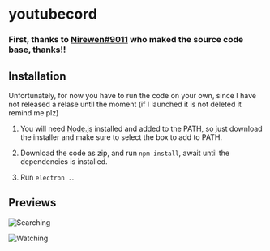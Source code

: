 # youtubecord


### First, thanks to [Nirewen#9011](https://github.com/nirewen/discord-netflix) who maked the source code base, thanks!!

## Installation

Unfortunately, for now you have to run the code on your own, since I have not released a relase until the moment (if I launched it is not deleted it remind me plz)

1. You will need [Node.js](http://nodejs.org/en/download) installed and added to the PATH, so just download the installer and make sure to select the box to add to PATH.

2. Download the code as zip, and run `npm install`, await until the dependencies is installed.

3. Run `electron .`.


## Previews

![Searching](https://i.imgur.com/JLTXrvm.png)


![Watching](https://i.imgur.com/L9lMXTK.png)
